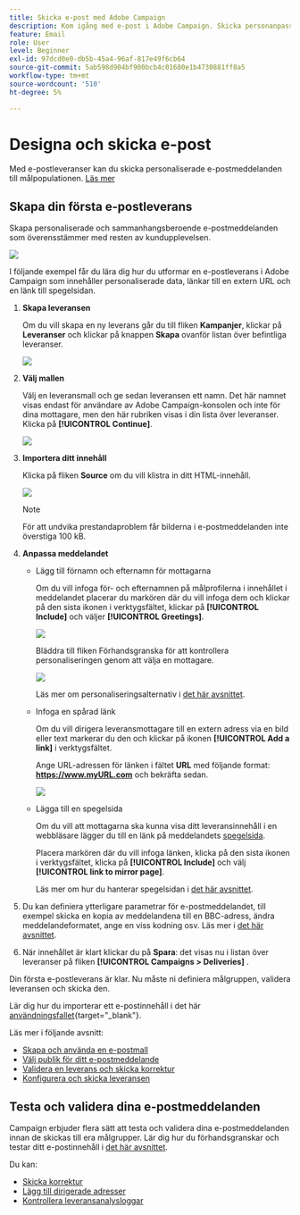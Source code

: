 ```yaml
---
title: Skicka e-post med Adobe Campaign
description: Kom igång med e-post i Adobe Campaign. Skicka personanpassade e-postmeddelanden till en målgrupp.
feature: Email
role: User
level: Beginner
exl-id: 97dcd0e0-db5b-45a4-96af-817e49f6cb64
source-git-commit: 5ab598d904bf900bcb4c01680e1b4730881ff8a5
workflow-type: tm+mt
source-wordcount: '510'
ht-degree: 5%

---
```


# Designa och skicka e-post

Med e-postleveranser kan du skicka personaliserade e-postmeddelanden till målpopulationen. [Läs mer](../send/send.md)

## Skapa din första e-postleverans

Skapa personaliserade och sammanhangsberoende e-postmeddelanden som överensstämmer med resten av kundupplevelsen.

![](assets/new-email-content.png)


I följande exempel får du lära dig hur du utformar en e-postleverans i Adobe Campaign som innehåller personaliserade data, länkar till en extern URL och en länk till spegelsidan.

1. **Skapa leveransen**

   Om du vill skapa en ny leverans går du till fliken **Kampanjer**, klickar på **Leveranser** och klickar på knappen **Skapa** ovanför listan över befintliga leveranser.

   ![](assets/delivery_step_1.png)

1. **Välj mallen**

   Välj en leveransmall och ge sedan leveransen ett namn. Det här namnet visas endast för användare av Adobe Campaign-konsolen och inte för dina mottagare, men den här rubriken visas i din lista över leveranser. Klicka på **[!UICONTROL Continue]**.

   ![](assets/dce_delivery_model.png)

1. **Importera ditt innehåll**

   Klicka på fliken **Source** om du vill klistra in ditt HTML-innehåll.

   ![](assets/paste-content.png)

   >[!NOTE]
   >
   >För att undvika prestandaproblem får bilderna i e-postmeddelanden inte överstiga 100 kB.

1. **Anpassa meddelandet**

   * Lägg till förnamn och efternamn för mottagarna

     Om du vill infoga för- och efternamnen på målprofilerna i innehållet i meddelandet placerar du markören där du vill infoga dem och klickar på den sista ikonen i verktygsfältet, klickar på **[!UICONTROL Include]** och väljer **[!UICONTROL Greetings]**.

     ![](assets/include-greetings.png)

     Bläddra till fliken Förhandsgranska för att kontrollera personaliseringen genom att välja en mottagare.

     ![](assets/perso-check.png)

     Läs mer om personaliseringsalternativ i [det här avsnittet](personalize.md).

   * Infoga en spårad länk

     Om du vill dirigera leveransmottagare till en extern adress via en bild eller text markerar du den och klickar på ikonen **[!UICONTROL Add a link]** i verktygsfältet.

     Ange URL-adressen för länken i fältet **URL** med följande format: **https://www.myURL.com** och bekräfta sedan.

     ![](assets/add-a-link.png)

   * Lägga till en spegelsida

     Om du vill att mottagarna ska kunna visa ditt leveransinnehåll i en webbläsare lägger du till en länk på meddelandets [spegelsida](mirror-page.md).

     Placera markören där du vill infoga länken, klicka på den sista ikonen i verktygsfältet, klicka på **[!UICONTROL Include]** och välj **[!UICONTROL link to mirror page]**.

     Läs mer om hur du hanterar spegelsidan i [det här avsnittet](mirror-page.md#link-to-mirror-page).

1. Du kan definiera ytterligare parametrar för e-postmeddelandet, till exempel skicka en kopia av meddelandena till en BBC-adress, ändra meddelandeformatet, ange en viss kodning osv. Läs mer i [det här avsnittet](email-parameters.md).

1. När innehållet är klart klickar du på **Spara**: det visas nu i listan över leveranser på fliken **[!UICONTROL Campaigns > Deliveries]** .

Din första e-postleverans är klar. Nu måste ni definiera målgruppen, validera leveransen och skicka den.

Lär dig hur du importerar ett e-postinnehåll i det här [användningsfallet](https://experienceleague.adobe.com/docs/campaign/automation/workflows/use-cases/deliveries/load-delivery-content.html){target="_blank"}.

Läs mer i följande avsnitt:

<!--[Design an email in Campaign]-->
* [Skapa och använda en e-postmall](../send/create-templates.md)
* [Välj publik för ditt e-postmeddelande](../audiences/gs-audiences.md)
* [Validera en leverans och skicka korrektur](preview-and-proof.md)
* [Konfigurera och skicka leveransen](configure-and-send.md)

## Testa och validera dina e-postmeddelanden

Campaign erbjuder flera sätt att testa och validera dina e-postmeddelanden innan de skickas till era målgrupper. Lär dig hur du förhandsgranskar och testar ditt e-postinnehåll i [det här avsnittet](../send/preview-and-proof.md).

Du kan:

* [Skicka korrektur](preview-and-proof.md)
* [Lägg till dirigerade adresser](../audiences/test-profiles.md)
* [Kontrollera leveransanalysloggar](delivery-analysis.md)

